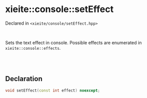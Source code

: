 # xieite::console::setEffect
Declared in `<xieite/console/setEffect.hpp>`

<br/>

Sets the text effect in console. Possible effects are enumerated in `xieite::console::effects`.

<br/><br/>

## Declaration
```cpp
void setEffect(const int effect) noexcept;
```
